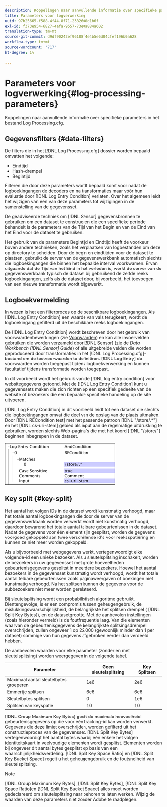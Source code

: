 ```yaml
---
description: Koppelingen naar aanvullende informatie over specifieke parameters in het bestand Log Processing.cfg.
title: Parameters voor logverwerking
uuid: 97b25665-f588-4f44-8f71-2382600d1b6f
exl-id: f373e954-6827-4afa-9557-73e0a884a602
translation-type: tm+mt
source-git-commit: d9df90242ef96188f4e4b5e6d04cfef196b0a628
workflow-type: tm+mt
source-wordcount: '717'
ht-degree: 1%

---
```


# Parameters voor logverwerking{#log-processing-parameters}

Koppelingen naar aanvullende informatie over specifieke parameters in het bestand Log Processing.cfg.

<!--
c_data_filters.xml
-->

## Gegevensfilters {#data-filters}

De filters die in het [!DNL Log Processing.cfg] dossier worden bepaald omvatten het volgende:

* Eindtijd
* Hash-drempel
* Begintijd

Filteren die door deze parameters wordt bepaald komt voor nadat de logboekingangen de decoders en na transformaties maar vóór hun evaluatie door [!DNL Log Entry Condition] verlaten. Over het algemeen leidt het wijzigen van een van deze parameters tot wijzigingen in de samenstelling van de gegevensset.

De geadviseerde techniek om [!DNL Sensor] gegevensbronnen te gebruiken om een dataset te construeren die een specifieke periode behandelt is de parameters van de Tijd van het Begin en van de Eind van het Eind voor de dataset te gebruiken.

Het gebruik van de parameters Begintijd en Eindtijd heeft de voorkeur boven andere technieken, zoals het verplaatsen van logbestanden om deze op directory te scheiden. Door de begin en eindtijden voor de dataset te plaatsen, gebruikt de server van de gegevenswerkbank automatisch slechts die logboekingangen die binnen het bepaalde interval voorkwamen. Ervan uitgaande dat de Tijd van het Eind in het verleden is, werkt de server van de gegevenswerkbank typisch de dataset bij gebruikend de zelfde reeks logboekingangen, zelfs als de dataset door, bijvoorbeeld, het toevoegen van een nieuwe transformatie wordt bijgewerkt.

<!--
c_log_entry_con.xml
-->

## Logboekvermelding

In wezen is het een filterproces op de beschikbare logboekingangen. Als [!DNL Log Entry Condition] een waarde van vals terugkeert, wordt de logboekingang gefilterd uit de beschikbare reeks logboekingangen.

De [!DNL Log Entry Condition] wordt beschreven door het gebruik van voorwaardenbewerkingen (zie [Voorwaarden](../../../home/c-dataset-const-proc/c-conditions/c-abt-cond.md)) en kan alle invoervelden gebruiken die worden verzameld door [!DNL Sensor] (zie de *Data Workbench [!DNL Sensor] Guide*) of alle uitgebreide velden die worden geproduceerd door transformaties in het [!DNL Log Processing.cfg]-bestand om de testvoorwaarden te definiëren. [!DNL Log Entry] de voorwaarden worden toegepast tijdens logboekverwerking en kunnen facultatief tijdens transformatie worden toegepast.

In dit voorbeeld wordt het gebruik van de [!DNL log entry condition] voor websitegegevens getoond. Met de [!DNL Log Entry Condition] kunt u gegevenssets maken die zich richten op een specifiek gedeelte van de website of bezoekers die een bepaalde specifieke handeling op de site uitvoeren.

[!DNL Log Entry Condition] in dit voorbeeld leidt tot een dataset die slechts die logboekingangen omvat die deel van de opslag van de plaats uitmaken. Door [!DNL RECondition test] met het passende patroon [!DNL "/store/.*"] en het [!DNL cs-uri-stem] gebied als input aan de regelmatige uitdrukking te gebruiken, worden slechts Web-pagina&#39;s die met het koord [!DNL "/store/"] beginnen inbegrepen in de dataset.

![](assets/cfg_LogProcessing_LogEntryCondition.png)

<!--
c_key_split.xml
-->

## Key split {#key-split}

Het aantal het volgen IDs in de dataset wordt kunstmatig verhoogd, maar het totale aantal logboekingangen die door de server van de gegevenswerkbank worden verwerkt wordt niet kunstmatig verhoogd, daardoor bewarend het totale aantal telbare gebeurtenissen in de dataset. Nadat de gegevens voor één element zijn gesplitst, worden de gegevens voorgoed gekoppeld aan twee verschillende id&#39;s voor reeksspatiëring en kunnen ze niet meer worden gekoppeld.

Als u bijvoorbeeld met webgegevens werkt, vertegenwoordigt elke volgende-id een unieke bezoeker. Als u sleutelsplitsing inschakelt, worden de bezoekers in uw gegevensset met grote hoeveelheden gebeurtenisgegevens gesplitst in meerdere bezoekers. Hoewel het aantal bezoekers in de gegevensset kunstmatig wordt verhoogd, wordt het totale aantal telbare gebeurtenissen zoals paginaweergaven of boekingen niet kunstmatig verhoogd. Na het splitsen kunnen de gegevens voor de subbezoekers niet meer worden gerelateerd.

Bij sleutelsplitsing wordt een probabilistisch algoritme gebruikt. Dientengevolge, is er een compromis tussen geheugengebruik, de mislukkingswaarschijnlijkheid, de belangrijkste het splitsen drempel ( [!DNL Split Key Bytes]), en de datasetgrootte. Met de aanbevolen instellingen (zoals hieronder vermeld) is de foutfrequentie laag. Van die elementen waarvan de gebeurtenisgegevens de belangrijkste splitsingsdrempel overschrijden, zullen ongeveer 1 op 22.000 (gewoonlijk minder dan 1 per dataset) sommige van hun gegevens afgebroken eerder dan verdeeld hebben.

De aanbevolen waarden voor elke parameter (zonder en met sleutelsplitsing) worden weergegeven in de volgende tabel.

| Parameter | Geen sleutelsplitsing | Key Splitsen |
|---|---|---|
| Maximaal aantal sleutelbytes groeperen | 1e6 | 2e6 |
| Emmertje splitsen | 6e6 | 6e6 |
| Sleutelbytes splitsen | 0 | 1e6 |
| Splitsen van keyspatie | 10 | 10 |

[!DNL Group Maximum Key Bytes] geeft de maximale hoeveelheid gebeurtenisgegevens op die voor één tracking-id kan worden verwerkt. Gegevens die deze limiet overschrijden, worden gefilterd uit het constructieproces van de gegevensset. [!DNL Split Key Bytes] vertegenwoordigt het aantal bytes waarbij één enkele het volgen identiteitskaart in veelvoudige elementen wordt gesplitst. Elementen worden bij ongeveer dit aantal bytes gesplitst op basis van een waarschijnlijkheidsverdeling. [!DNL Split Key Space Ratio] en  [!DNL Split Key Bucket Space] regelt u het geheugengebruik en de foutsnelheid van sleutelsplitsing.

>[!NOTE]
>
>[!DNL Group Maximum Key Bytes],  [!DNL Split Key Bytes],  [!DNL Split Key Space Ratio]en  [!DNL Split Key Bucket Space] alles moet worden gedeclareerd om sleutelsplitsing naar behoren te laten werken. Wijzig de waarden van deze parameters niet zonder Adobe te raadplegen.

